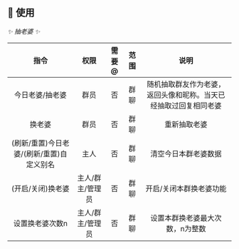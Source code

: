 ## 🎉 使用

_✨ 抽老婆 ✨_

|            指令            |    权限     | 需要@ | 范围  |                说明                |
|:------------------------:|:---------:|:---:|:---:|:--------------------------------:|
|         今日老婆/抽老婆         |    群员     |  否  | 群聊  | 随机抽取群友作为老婆，返回头像和昵称。当天已经抽取过回复相同老婆 |
|           换老婆            |    群员     |  否  | 群聊  |              重新抽取老婆              |
| (刷新/重置)今日老婆/(刷新/重置)自定义别名 |    主人     |  否  | 群聊  |            清空今日本群老婆数据            |
|        (开启/关闭)换老婆        | 主人/群主/管理员 |  否  | 群聊  |           开启/关闭本群换老婆功能           |
|         设置换老婆次数n         | 主人/群主/管理员 |  否  | 群聊  |         设置本群换老婆最大次数，n为整数         |
